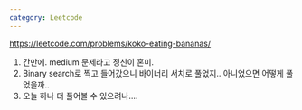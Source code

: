 ```yaml
---
category: Leetcode
---
```


<https://leetcode.com/problems/koko-eating-bananas/>
1. 간만에. medium 문제라고 정신이 혼미.
2. Binary search로 찍고 들어갔으니 바이너리 서치로 풀었지.. 아니었으면 어떻게 풀었을까..
3. 오늘 하나 더 풀어볼 수 있으려나....

